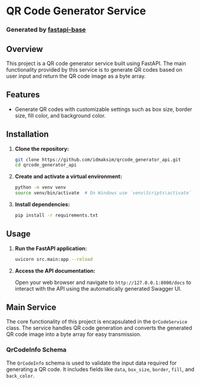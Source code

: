 # QR Code Generator Service
### Generated by [fastapi-base](https://github.com/idmaksim/fastapi-base)
## Overview

This project is a QR code generator service built using FastAPI. The main functionality provided by this service is to generate QR codes based on user input and return the QR code image as a byte array.

## Features

- Generate QR codes with customizable settings such as box size, border size, fill color, and background color.

## Installation

1. **Clone the repository:**

   ```bash
   git clone https://github.com/idmaksim/qrcode_generator_api.git
   cd qrcode_generator_api
   ```

2. **Create and activate a virtual environment:**

   ```bash
   python -m venv venv
   source venv/bin/activate  # On Windows use `venv\Scripts\activate`
   ```

3. **Install dependencies:**

   ```bash
   pip install -r requirements.txt
   ```

## Usage

1. **Run the FastAPI application:**

   ```bash
   uvicorn src.main:app --reload
   ```

2. **Access the API documentation:**

   Open your web browser and navigate to `http://127.0.0.1:8000/docs` to interact with the API using the automatically generated Swagger UI.

## Main Service

The core functionality of this project is encapsulated in the `QrCodeService` class. The service handles QR code generation and converts the generated QR code image into a byte array for easy transmission.

### QrCodeInfo Schema

The `QrCodeInfo` schema is used to validate the input data required for generating a QR code. It includes fields like `data`, `box_size`, `border`, `fill`, and `back_color`.
